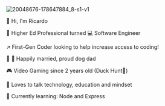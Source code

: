 ![20048676-178647884_8-s1-v1](https://user-images.githubusercontent.com/87397362/148671566-ca88db15-3ce4-41d1-a9cb-07acf065fa2a.png)

:wave: Hi, I'm Ricardo

:school: Higher Ed Professional turned :computer: Software Engineer

:arrow_upper_right: First-Gen Coder looking to help increase access to coding!

:couple: :dog: Happily married, proud dog dad 

:video_game: Video Gaming since 2 years old (Duck Hunt:duck:) 

:brain: Loves to talk technology, education and mindset

:open_book: Currently learning: Node and Express
